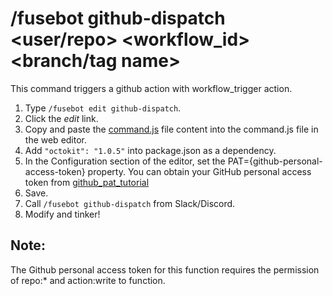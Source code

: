 # /fusebot github-dispatch <user/repo> <workflow_id> <branch/tag name>

This command triggers a github action with workflow_trigger action.

1. Type `/fusebot edit github-dispatch`.
2. Click the _edit_ link.
3. Copy and paste the [command.js](command.js) file content into the command.js file in the web editor.
4. Add `"octokit": "1.0.5"` into package.json as a dependency.
5. In the Configuration section of the editor, set the PAT={github-personal-access-token} property. You can obtain your GitHub personal access token from [github_pat_tutorial](https://docs.github.com/en/github/authenticating-to-github/keeping-your-account-and-data-secure/creating-a-personal-access-token)
6. Save.
7. Call `/fusebot github-dispatch` from Slack/Discord.
8. Modify and tinker!

## Note:

The Github personal access token for this function requires the permission of repo:* and action:write to function.